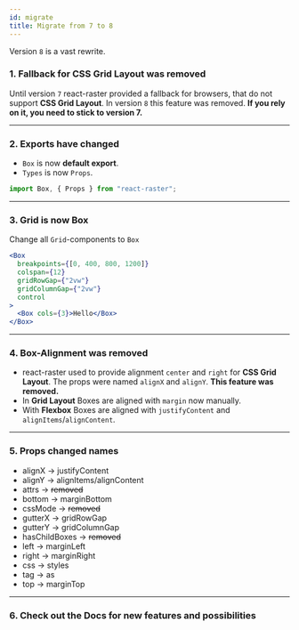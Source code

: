 ```yaml
---
id: migrate
title: Migrate from 7 to 8
---
```


Version `8` is a vast rewrite.

### 1. Fallback for CSS Grid Layout was removed

Until version `7` react-raster provided a fallback for browsers, that do not support **CSS Grid Layout**. In version `8` this feature was removed. **If you rely on it, you need to stick to version 7.**

---

### 2. Exports have changed

- `Box` is now **default export**.
- `Types` is now `Props`.

```jsx
import Box, { Props } from "react-raster";
```

---

### 3. Grid is now Box

Change all `Grid`-components to `Box`

```jsx
<Box
  breakpoints={[0, 400, 800, 1200]}
  colspan={12}
  gridRowGap={"2vw"}
  gridColumnGap={"2vw"}
  control
>
  <Box cols={3}>Hello</Box>
</Box>
```

---

### 4. Box-Alignment was removed

- react-raster used to provide alignment `center` and `right` for **CSS Grid Layout**. The props were named `alignX` and `alignY`. **This feature was removed.**
- In **Grid Layout** Boxes are aligned with `margin` now manually.
- With **Flexbox** Boxes are aligned with `justifyContent` and `alignItems`/`alignContent`.

---

### 5. Props changed names

- alignX → justifyContent
- alignY → alignItems/alignContent
- attrs → ~~removed~~
- bottom → marginBottom
- cssMode → ~~removed~~
- gutterX → gridRowGap
- gutterY → gridColumnGap
- hasChildBoxes → ~~removed~~
- left → marginLeft
- right → marginRight
- css → styles
- tag → as
- top → marginTop

---

### 6. Check out the Docs for new features and possibilities
